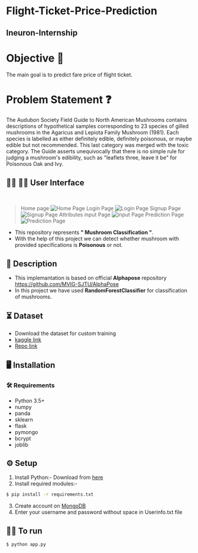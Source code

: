 # Flight-Ticket-Price-Prediction

## Ineuron-Internship

# Objective 🎯

The main goal is to predict fare price of flight ticket.
# Problem Statement ❓

The Audubon Society Field Guide to North American Mushrooms contains descriptions
of hypothetical samples corresponding to 23 species of gilled mushrooms in the
Agaricus and Lepiota Family Mushroom (1981). Each species is labelled as either
definitely edible, definitely poisonous, or maybe edible but not recommended. This last
category was merged with the toxic category. The Guide asserts unequivocally that
there is no simple rule for judging a mushroom's edibility, such as "leaflets three, leave it
be" for Poisonous Oak and Ivy.


## :technologist: :student:  User Interface
<br />

>Home page
![Home Page](https://github.com/varunsalunkhe/Project--Mushroom/blob/6fbebefa3f99c69270ee0ae33fa8dc45d2fd9a47/Screenshots/HomePage.png)
>Login Page
![Login Page](https://github.com/varunsalunkhe/Project--Mushroom/blob/6fbebefa3f99c69270ee0ae33fa8dc45d2fd9a47/Screenshots/Login%20page.png)
>Signup Page
![Signup Page](https://github.com/varunsalunkhe/Project--Mushroom/blob/6fbebefa3f99c69270ee0ae33fa8dc45d2fd9a47/Screenshots/Signup%20Page.png)
>Attributes input Page
![input Page](https://github.com/varunsalunkhe/Project--Mushroom/blob/6fbebefa3f99c69270ee0ae33fa8dc45d2fd9a47/Screenshots/Prediction%20Model%20page.png)
>Prediction Page
![Prediction Page](https://github.com/varunsalunkhe/Project--Mushroom/blob/db093845ef9fc2057a234b083fd89f9585e2f86e/Screenshots/Predicted%20page.png)

- This repository represents **" Mushroom Classification "**.
- With the help of this project we can detect whether mushroom with provided specifications is **Poisonous** or not.
  
## 📝 Description
- This implemantation is based on official **Alphapose** repository https://github.com/MVIG-SJTU/AlphaPose 
- In this project we have used **RandomForestClassifier** for classification of mushrooms.

## ⏳ Dataset
- Download the dataset for custom training
- [kaggle link](https://www.kaggle.com/datasets/uciml/mushroom-classification)
- [Repo link](https://github.com/varunsalunkhe/Project--Mushroom/blob/master/mushrooms.csv)

## :desktop_computer:	Installation

### :hammer_and_wrench: Requirements
* Python 3.5+
* numpy
* panda
* sklearn
* flask
* pymongo
* bcrypt
* joblib

## :gear: Setup
1. Install Python:-
  Download from [here](https://www.python.org/)
2. Install required modules:-
```bash
$ pip install -r requirements.txt

```
3. Create account on [MongoDB](https://account.mongodb.com/account/login)
4. Enter your username and password without space in Userinfo.txt file 


## 👨‍💻 To run
```bash
$ python app.py

```


<!-- ### :book: Please Go through [Pose_With_Action_HLD2.docx](https://github.com/iNeuron-ai/Pose-with-Action/blob/main/doc/Pose_With_Action_HLD2.docx) for more info.
 -->

<!-- ## Contributors <img src="https://raw.githubusercontent.com/TheDudeThatCode/TheDudeThatCode/master/Assets/Developer.gif" width=35 height=25> 
- Akshay Kumar Prasad	
- Akshay Namdev Kadam	
- Arjun K	
- ATUL KUMAR	
- Deepak Kumar Behera	
- Jerryl Davis	
- Kancharla Bharath Kumar	
- Karthik P	
- Madhavi Patel	
- Mukesh	
- Oinam Bhobendra	
- pamita singh kandari	
- Sameer sudhir Deshmukh	
- Sasidharan M	
- shrinivas kandlikar
 -->
